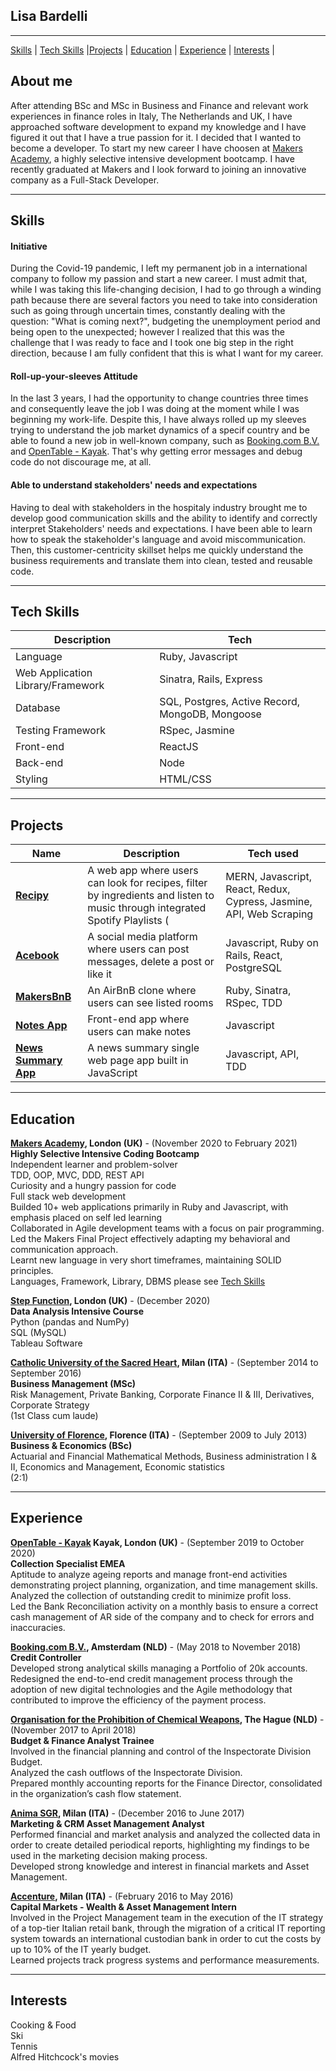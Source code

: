 ## Lisa Bardelli
***
[Skills](#skills) | [Tech Skills](#techskills) |[Projects](#projects) | [Education](#education) | [Experience](#experience) | [Interests](#interests) |

## About me

After attending BSc and MSc in Business and Finance and relevant work experiences in finance roles in Italy, The Netherlands and UK, I have approached software development to expand my knowledge and I have figured it out that I have a true passion for it. I decided that I wanted to become a developer. To start my new career I have choosen at [Makers Academy](https://makers.tech/), a highly selective intensive development bootcamp. I have recently graduated at Makers and I look forward to joining an innovative company as a Full-Stack Developer.

***
## <a name="skills">Skills</a>

#### Initiative

During the Covid-19 pandemic, I left my permanent job in a international company to follow my passion and start a new career. I must admit that, while I was taking this life-changing decision, I had to go through a winding path because there are several factors you need to take into consideration such as going through uncertain times, constantly dealing with the question: "What is coming next?", budgeting the unemployment period and being open to the unexpected; however I realized that this was the challenge that I was ready to face and I took one big step in the right direction, because I am fully confident that this is what I want for my career.

#### Roll-up-your-sleeves Attitude

In the last 3 years, I had the opportunity to change countries three times and consequently leave the job I was doing at the moment while I was beginning my work-life. Despite this, I have always rolled up my sleeves trying to understand the job market dynamics of a specif country and be able to found a new job in well-known company, such as [Booking.com B.V.](https://www.booking.com/) and [OpenTable - Kayak](https://www.opentable.co.uk/). That's why getting error messages and debug code do not discourage me, at all.
#### Able to understand stakeholders' needs and expectations

Having to deal with stakeholders in the hospitaly industry brought me to develop good communication skills and the ability to identify and correctly interpret Stakeholders' needs and expectations. I have been able to learn how to speak the stakeholder's language and avoid miscommunication. Then, this customer-centricity skillset helps me quickly understand the business requirements and translate them into clean, tested and reusable code.

***
## <a name="techskills">Tech Skills</a>

|  Description| Tech|
|-----------|----------|
| Language | Ruby, Javascript|
| Web Application Library/Framework | Sinatra, Rails, Express|
| Database | SQL, Postgres, Active Record, MongoDB, Mongoose |
| Testing Framework  | RSpec, Jasmine|
| Front-end | ReactJS|
| Back-end | Node|
| Styling | HTML/CSS|




***
## <a name="projects">Projects</a>

| Name                          | Description                                           | Tech used         |
| ------------------------------| ----------------------------------------------------- | ----------------- |
| **[Recipy](https://github.com/lisabardelli/Recipy.git)** | A web app where users can look for recipes, filter by ingredients and listen to music through integrated Spotify Playlists (| MERN, Javascript, React, Redux, Cypress, Jasmine, API, Web Scraping |
| **[Acebook](https://github.com/lisabardelli/acebook-on-the-rails.git)** | A social media platform where users can post messages, delete a post or like it | Javascript, Ruby on Rails, React, PostgreSQL |
| **[MakersBnB](https://github.com/lisabardelli/makersbnb_challenge.git)** | An AirBnB clone where users can see listed rooms | Ruby, Sinatra, RSpec, TDD |
| **[Notes App](https://github.com/lisabardelli/Notes-app.git)** | Front-end app where users can make notes | Javascript |
| **[News Summary App](https://github.com/lisabardelli/news-summary-challenge.git)** |A news summary single web page app built in JavaScript | Javascript, API, TDD |

***
## <a name="skills">Education</a>

**[Makers Academy](https://makers.tech/), London (UK)** - (November 2020 to February 2021)<br>
**Highly Selective Intensive Coding Bootcamp**<br>
Independent learner and problem-solver<br>
TDD, OOP, MVC, DDD, REST API<br>
Curiosity and a hungry passion for code<br>
Full stack web development<br>
Builded 10+ web applications primarily in Ruby and Javascript, with emphasis placed on self led learning<br>
Collaborated in Agile development teams with a focus on pair programming. Led the Makers Final Project effectively adapting my behavioral and communication approach. <br>
Learnt new language in very short timeframes, maintaining SOLID principles.<br>
Languages, Framework, Library, DBMS please see [Tech Skills](#techskills) 

**[Step Function](https://makers.tech/), London (UK)** - (December 2020)<br>
**Data Analysis Intensive Course**<br>
Python (pandas and NumPy)<br>
SQL (MySQL)<br>
Tableau Software<br>

**[Catholic University of the Sacred Heart](https://www.ucsc.it/), Milan (ITA)** - (September 2014 to September 2016)<br>
**Business Management (MSc)**<br>
Risk Management, Private Banking, Corporate Finance II & III, Derivatives, Corporate Strategy<br>
(1st Class cum laude)<br>

**[University of Florence](https://www.unifi.it/changelang-eng.html), Florence (ITA)** - (September 2009 to July 2013)<br>
**Business & Economics (BSc)**<br>
Actuarial and Financial Mathematical Methods, Business administration I & II, Economics and Management, Economic statistics<br>
(2:1)<br>


***
## <a name="experience">Experience</a>

**[OpenTable - Kayak](https://www.opentable.co.uk/) Kayak, London (UK)** - (September 2019 to October 2020)<br>
**Collection Specialist EMEA**<br>
Aptitude to analyze ageing reports and manage front-end activities demonstrating project planning, organization, and time management skills.<br>
Analyzed the collection of outstanding credit to minimize profit loss.<br>
Led the Bank Reconciliation activity on a monthly basis to ensure a correct cash management of AR side of the company and to check for errors and inaccuracies.<br>


**[Booking.com B.V.](https://www.booking.com/), Amsterdam (NLD)** - (May 2018 to November 2018)<br>
**Credit Controller**<br>
Developed strong analytical skills managing a Portfolio of 20k accounts.<br>
Redesigned the end-to-end credit management process through the adoption of new digital technologies and the Agile methodology that contributed to improve the efficiency of the payment process.

**[Organisation for the Prohibition of Chemical Weapons](https://www.opcw.org/), The Hague (NLD)** - (November 2017 to April 2018)<br>
**Budget & Finance Analyst Trainee**<br>
Involved in the financial planning and control of the Inspectorate Division Budget.<br>
Analyzed the cash outflows of the Inspectorate Division. <br>
Prepared monthly accounting reports for the Finance Director, consolidated in the organization’s cash flow statement.

**[Anima SGR](https://www.animasgr.it/EN/Pages/default.aspx), Milan (ITA)** -  (December 2016 to June 2017)<br>
**Marketing & CRM Asset Management Analyst**  <br>
Performed financial and market analysis and analyzed the collected data in order to create detailed periodical reports, highlighting my findings to be used in the marketing decision making process.<br>
Developed strong knowledge and interest in financial markets and Asset Management. 

**[Accenture](https://www.accenture.com/), Milan (ITA)** - (February 2016 to May 2016)<br>
**Capital Markets - Wealth & Asset Management Intern** <br>
Involved in the Project Management team in the execution of the IT strategy of a top-tier Italian retail bank, through the migration of a critical IT reporting system towards an international custodian bank in order to cut the costs by up to 10% of the IT yearly budget.<br>
Learned projects track progress systems and performance measurements.
***


## <a name="interests">Interests </a>

Cooking & Food<br>
Ski<br>
Tennis<br>
Alfred Hitchcock's movies<br>




